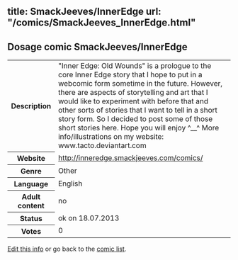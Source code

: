title: SmackJeeves/InnerEdge
url: "/comics/SmackJeeves_InnerEdge.html"
---
Dosage comic SmackJeeves/InnerEdge
-----------------------------------------

<p id="msg"></p>
<script type="text/javascript">
if (window.location.search === '?edit_info_mail=sent_ok') {
  var elem = document.getElementById("msg");
  elem.innerHTML = 'Edited information sucessfully sent for review, which is usually done daily. Thanks!';
  elem.className = 'ok';
}
</script>
<table class="comicinfo">
<tr>
<th>Description</th><td>&quot;Inner Edge: Old Wounds&quot; is a prologue to the core Inner Edge story that I hope to put in a webcomic form sometime in the future. However, there are aspects of storytelling and art that I would like to experiment with before that and other sorts of stories that I want to tell in a short story form. So I decided to post some of those short stories here. Hope you will enjoy ^__^ More info/illustrations on my website: www.tacto.deviantart.com</td>
</tr>
<tr>
<th>Website</th><td><a href="http://inneredge.smackjeeves.com/comics/">http://inneredge.smackjeeves.com/comics/</a></td>
</tr>
<tr>
<th>Genre</th><td>Other</td>
</tr>
<tr>
<th>Language</th><td>English</td>
</tr>
<tr>
<th>Adult content</th><td>no</td>
</tr>
<tr>
<th>Status</th><td>ok on 18.07.2013</td>
</tr>
<tr>
<th>Votes</th><td>0</td>
</tr>
</table>

[Edit this info](SmackJeeves_InnerEdge_edit.html) or go back to the [comic list](../comic-index.html).
